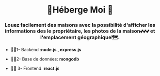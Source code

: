 <h1 align="center">🏡Héberge Moi 🏡</h1>
<h3 align="center">Louez facilement des maisons avec la possibilité d'afficher les informations des le propriétaire, les photos de la maison💕💕💕 et l'emplacement géographique🗺.</h3>

- 👩‍💻1- Backend :**node.js , express.js**

- 👩‍💻2- Base de données: **mongodb**

- 👩‍💻 3- Frontend: **react.js**

